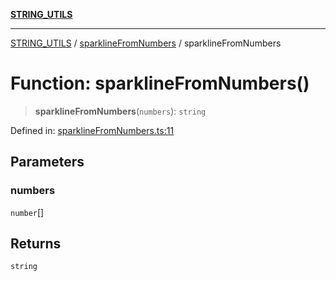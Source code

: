 [**STRING_UTILS**](../../README.md)

***

[STRING_UTILS](../../README.md) / [sparklineFromNumbers](../README.md) / sparklineFromNumbers

# Function: sparklineFromNumbers()

> **sparklineFromNumbers**(`numbers`): `string`

Defined in: [sparklineFromNumbers.ts:11](https://github.com/dailker/everyutil/blob/0ec5ce08552e5059ec58e2975404aeb74a6202b1/src/string/sparklineFromNumbers.ts#L11)

## Parameters

### numbers

`number`[]

## Returns

`string`

